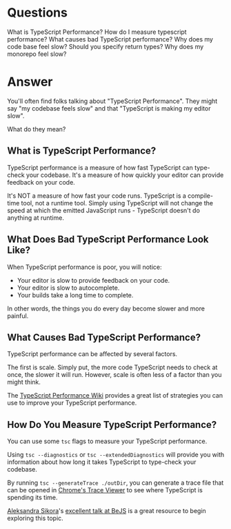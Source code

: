 # Questions

What is TypeScript Performance?
How do I measure typescript performance?
What causes bad TypeScript performance?
Why does my code base feel slow?
Should you specify return types?
Why does my monorepo feel slow?

# Answer

You'll often find folks talking about "TypeScript Performance". They might say "my codebase feels slow" and that "TypeScript is making my editor slow".

What do they mean?

## What is TypeScript Performance?

TypeScript performance is a measure of how fast TypeScript can type-check your codebase. It's a measure of how quickly your editor can provide feedback on your code.

It's NOT a measure of how fast your code runs. TypeScript is a compile-time tool, not a runtime tool. Simply using TypeScript will not change the speed at which the emitted JavaScript runs - TypeScript doesn't do anything at runtime.

## What Does Bad TypeScript Performance Look Like?

When TypeScript performance is poor, you will notice:

- Your editor is slow to provide feedback on your code.
- Your editor is slow to autocomplete.
- Your builds take a long time to complete.

In other words, the things you do every day become slower and more painful.

## What Causes Bad TypeScript Performance?

TypeScript performance can be affected by several factors.

The first is scale. Simply put, the more code TypeScript needs to check at once, the slower it will run. However, scale is often less of a factor than you might think.

The [TypeScript Performance Wiki](https://github.com/microsoft/TypeScript/wiki/Performance) provides a great list of strategies you can use to improve your TypeScript performance.

## How Do You Measure TypeScript Performance?

You can use some `tsc` flags to measure your TypeScript performance.

Using `tsc --diagnostics` or `tsc --extendedDiagnostics` will provide you with information about how long it takes TypeScript to type-check your codebase.

By running `tsc --generateTrace ./outDir`, you can generate a trace file that can be opened in [Chrome's Trace Viewer](chrome://tracing) to see where TypeScript is spending its time.

[Aleksandra Sikora](https://twitter.com/aleksandrasays)'s [excellent talk at BeJS](https://www.youtube.com/watch?v=lJ63-j0OHG0) is a great resource to begin exploring this topic.
